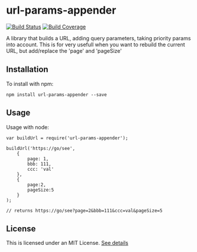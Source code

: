 # url-params-appender

[![Build Status](https://travis-ci.org/github/jvanhent/url-params-appender.svg?branch=master)](https://travis-ci.org/github/jvanhent/url-params-appender)
[![Build Coverage](https://coveralls.io/github/jvanhent/url-params-appender)](https://coveralls.io/github/jvanhent/url-params-appender)


A library that builds a URL, adding query parameters, taking priority params into account. 
This is for very usefull when you want to rebuild the current URL, but add/replace the 'page' and 'pageSize'

## Installation

To install with npm:

```
npm install url-params-appender --save
```

## Usage

Usage with node:

```
var buildUrl = require('url-params-appender');

buildUrl('https://go/see', 
    {
        page: 1, 
        bbb: 111,
        ccc: 'val'
    }, 
    {
        page:2,
        pageSize:5
    }
);

// returns https://go/see?page=2&bbb=111&ccc=val&pageSize=5
```

## License

This is licensed under an MIT License. [See details](LICENSE)